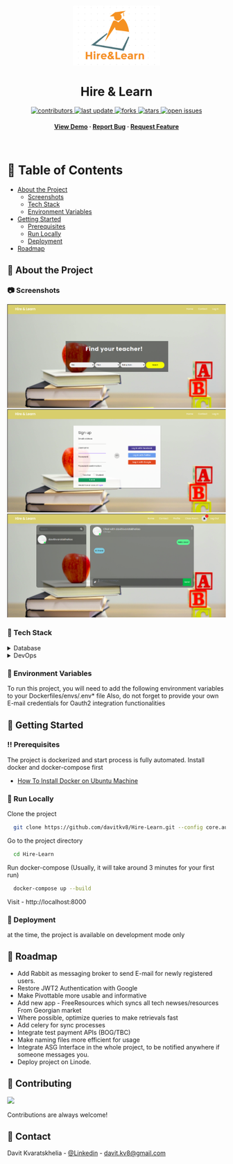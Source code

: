 <!--
Hey, thanks for using the awesome-readme-template template.  
If you have any enhancements, then fork this project and create a pull request 
or just open an issue with the label "enhancement".

Don't forget to give this project a star for additional support ;)
Maybe you can mention me or this repo in the acknowledgements too
-->
<div align="center">

  <img src="blog/static/blog/images/logo.png" alt="logo" width="200" height="auto" />
  <h1>Hire & Learn</h1>
  
  
<!-- Badges -->
<p>
  <a href="https://github.com/davitkv8/Hire-Learn/graphs/contributors">
    <img src="https://img.shields.io/github/contributors/davitkv8/Hire-Learn" alt="contributors" />
  </a>
  <a href="">
    <img src="https://img.shields.io/github/last-commit/davitkv8/Hire-Learn" alt="last update" />
  </a>
  <a href="https://github.com/davitkv8/Hire-Learn/network/members">
    <img src="https://img.shields.io/github/forks/davitkv8/Hire-Learn" alt="forks" />
  </a>
  <a href="https://github.com/davitkv8/Hire-Learn/stargazers">
    <img src="https://img.shields.io/github/stars/davitkv8/Hire-Learn" alt="stars" />
  </a>
  <a href="https://github.com/davitkv8/Hire-Learn/issues/">
    <img src="https://img.shields.io/github/issues/davitkv8/Hire-Learn" alt="open issues" />
  </a>
</p>
   
<h4>
    <a href="https://hirelearn.edu.space">View Demo</a>
  <span> · </span>
    <a href="https://github.com/davitkv8/Hire-Learn/issues/">Report Bug</a>
  <span> · </span>
    <a href="https://github.com/davitkv8/Hire-Learn/issues/">Request Feature</a>
  </h4>
</div>

<br />

<!-- Table of Contents -->
# :notebook_with_decorative_cover: Table of Contents

- [About the Project](#star2-about-the-project)
  * [Screenshots](#camera-screenshots)
  * [Tech Stack](#space_invader-tech-stack)
  * [Environment Variables](#key-environment-variables)
- [Getting Started](#toolbox-getting-started)
  * [Prerequisites](#bangbang-prerequisites)
  * [Run Locally](#running-run-locally)
  * [Deployment](#triangular_flag_on_post-deployment)
- [Roadmap](#compass-roadmap)

  

<!-- About the Project -->
## :star2: About the Project


<!-- Screenshots -->
### :camera: Screenshots

<div align="center"> 
  <img src="general_assets/main_page.png" alt="main_page" />
  <img src="general_assets/signup.png" alt="signup" />
  <img src="general_assets/asgi_chatroom.png" alt="asgi_chatroom" />
</div>


<!-- TechStack -->
### :space_invader: Tech Stack

<details>
<summary>Database</summary>
  <ul>
    <li><a href="https://www.postgresql.org/">PostgreSQL</a></li>
    <li><a href="https://redis.io/">Redis</a></li>
    <li><a href="https://www.mongodb.com/">MongoDB</a></li>
  </ul>
</details>

<details>
<summary>DevOps</summary>
  <ul>
    <li><a href="https://www.docker.com/">Docker</a></li>
  </ul>
</details>


<!-- Env Variables -->
### :key: Environment Variables

To run this project, you will need to add the following environment variables to your Dockerfiles/envs/.env* file
Also, do not forget to provide your own E-mail credentials for Oauth2 integration functionalities

<!-- Getting Started -->
## 	:toolbox: Getting Started

<!-- Prerequisites -->
### :bangbang: Prerequisites

The project is dockerized and start process is fully automated.
Install docker and docker-compose first

<ul>
<li>
<a 
href="https://www.digitalocean.com/community/tutorials/how-to-install-and-use-docker-compose-on-ubuntu-22-04">How To Install Docker on Ubuntu Machine
</a>
</li>
</ul>


<!-- Run Locally -->
### :running: Run Locally

Clone the project

```bash
  git clone https://github.com/davitkv8/Hire-Learn.git --config core.autocrlf=false
```

Go to the project directory

```bash
  cd Hire-Learn
```

Run docker-compose (Usually, it will take around 3 minutes for your first run)

```bash
  docker-compose up --build
```

Visit - http://localhost:8000


<!-- Deployment -->
### :triangular_flag_on_post: Deployment

at the time, the project is available on development mode only


<!-- Roadmap -->
## :compass: Roadmap

- Add Rabbit as messaging broker to send E-mail for newly registered users.
- Restore JWT2 Authentication with Google
- Make Pivottable more usable and informative 
- Add new app - FreeResources which syncs all tech newses/resources From Georgian market
- Where possible, optimize queries to make retrievals fast
- Add celery for sync processes
- Integrate test payment APIs (BOG/TBC)
- Make naming files more efficient for usage
- Integrate ASG Interface in the whole project, to be notified anywhere if someone messages you.
- Deploy project on Linode.



<!-- Contributing -->
## :wave: Contributing

<a href="https://github.com/davitkv8/Hire-Learn/graphs/contributors">
  <img src="https://contrib.rocks/image?repo=davitkv8/Hire-Learn" />
</a>


Contributions are always welcome!

<!-- Contact -->
## :handshake: Contact

Davit Kvaratskhelia - [@Linkedin](https://www.linkedin.com/in/davit-kvaratskhelia/) - davit.kv8@gmail.com

